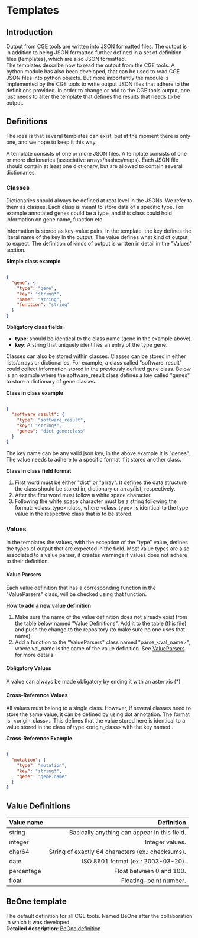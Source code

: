 # Templates

## Introduction

Output from CGE tools are written into
[JSON](https://en.wikipedia.org/wiki/JSON) formatted files. The output is in
addition to being JSON formatted further defined in a set of definition files
(templates), which are also JSON formatted.  
The templates describe how to read the output from the CGE tools. A
python module has also been developed, that can be used to read CGE JSON files
into python objects. But more importantly the module is implemented by the
CGE tools to write output JSON files that adhere to the definitions provided.
In order to change or add to the CGE tools output, one just needs to alter the
template that defines the results that needs to be output.

## Definitions

The idea is that several templates can exist, but at the moment there is only
one, and we hope to keep it this way.

A template consists of one or more JSON files. A template consists of one or
more dictionaries (associative arrays/hashes/maps). Each JSON file should
contain at least one dictionary, but are allowed to contain several
dictionaries.

### Classes

Dictionaries should always be defined at root level in the JSONs. We refer to
them as classes. Each class is meant to store data of a specific type.
For example annotated genes could be a type, and this class could hold
information on gene name, function etc.

Information is stored as key-value pairs. In the template, the key defines the
literal name of the key in the output. The value defines what kind of output
to expect. The definition of kinds of output is written in detail in the
"Values" section.

**Simple class example**
```json

{
  "gene": {
    "type": "gene",
    "key": "string*",
    "name": "string",
    "function": "string"
  }
}

```

**Obligatory class fields**  

- **type**: should be identical to the class name (gene in the example above).
- **key**: A string that uniquely identifies an entry of the type gene.

Classes can also be stored within classes. Classes can be stored in either
lists/arrays or dictionaries. For example, a class called "software_result"
could collect information stored in the previously defined gene class. Below is
an example where the software_result class defines a key called "genes" to store
a dictionary of gene classes.

**Class in class example**
```json

{
  "software_result": {
    "type": "software_result",
    "key": "string*",
    "genes": "dict gene:class"
  }
}

```

The key name can be any valid json key, in the above example it is "genes". The
value needs to adhere to a specific format if it stores another class.

**Class in class field format**  

1. First word must be either "dict" or "array". It defines the data structure the
class should be stored in, dictionary or array/list, respectively.
2. After the first word must follow a white space character.
3. Following the white space character must be a string following the format:
<class_type>:class, where <class_type> is identical to the type value in the
respective class that is to be stored.

### Values

In the templates the values, with the exception of the "type" value, defines
the types of output that are expected in the field. Most value types are also
associated to a value parser, it creates warnings if values does not adhere
to their definition.

#### Value Parsers

Each value definition that has a corresponding function in the "ValueParsers"
class, will be checked using that function.

**How to add a new value definition**  

1. Make sure the name of the value definition does not already exist from the
table below named "Value Definitions". Add it to the table (this file) and push
the change to the repository (to make sure no one uses that name).
2. Add a function to the "ValueParsers" class named "parse_<val_name>", where
val_name is the name of the value definition. See [ValueParsers](https://bitbucket.org/genomicepidemiology/cge_core_module/src/2.0/cge2/output/valueparsers.md) for more details.

#### Obligatory Values

A value can always be made obligatory by ending it with an asterixis (*)

#### Cross-Reference Values

All values must belong to a single class. However, if several classes need to
store the same value, it can be defined by using dot annotation. The format is:
<origin_class>.<key>. This defines that the value stored here is identical
to a value stored in the class of type <origin_class> with the key named <key>.

**Cross-Reference Example**
```json

{
  "mutation": {
    "type": "mutation",
    "key": "string*",
    "gene": "gene.name"
  }
}

```

## Value Definitions

| Value name     | Definition                                        |
| :------------- | ------------------------------------------------: |
| string         | Basically anything can appear in this field.      |
| integer        | Integer values.                                   |
| char64         | String of exactly 64 characters (ex.: checksums). |
| date           | ISO 8601 format (ex.: 2003-03-20).                |
| percentage     | Float between 0 and 100.                          |
| float          | Floating-point number.                            |

## BeOne template

The default definition for all CGE tools. Named BeOne after the collaboration in
which it was developed.  
**Detailed description**:
[BeOne definition](https://bitbucket.org/genomicepidemiology/cge_core_module/src/2.0/cge2/output/templates_json/beone/)
